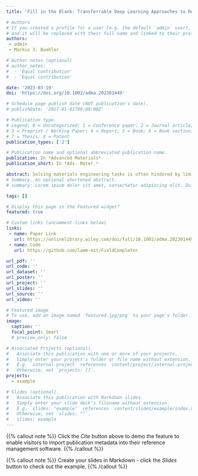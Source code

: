 ```yaml
---
title: 'Fill in the Blank: Transferrable Deep Learning Approaches to Recover Missing Physical Field Information'

# Authors
# If you created a profile for a user (e.g. the default `admin` user), write the username (folder name) here
# and it will be replaced with their full name and linked to their profile.
authors:
 - admin 
 - Markus J. Buehler

# Author notes (optional)
# author_notes:
#  - 'Equal contribution'
#  - 'Equal contribution'

date: '2023-03-19'
doi: 'https://doi.org/10.1002/adma.202301449'

# Schedule page publish date (NOT publication's date).
# publishDate: '2017-01-01T00:00:00Z'

# Publication type.
# Legend: 0 = Uncategorized; 1 = Conference paper; 2 = Journal article;
# 3 = Preprint / Working Paper; 4 = Report; 5 = Book; 6 = Book section;
# 7 = Thesis; 8 = Patent
publication_types: ['2']

# Publication name and optional abbreviated publication name.
publication: In *Advanced Materials*
publication_short: In *Adv. Mater.*

abstract: Solving materials engineering tasks is often hindered by limited information, such as in inverse problems with only boundary data information or design tasks with a simple objective but a vast search space. To address these challenges, multiple deep learning (DL) architectures are leveraged to predict missing mechanical information given limited known data in part of the domain, and further characterize the composite geometries from the recovered mechanical fields for 2D and 3D complex microstructures. In 2D, a conditional generative adversarial network (GAN) is utilized to complete partially masked field maps and predict the composite geometry with convolutional models with great accuracy and generality by making precise predictions on field data with mixed stress/strain components, hierarchical geometries, distinct materials properties and various types of microstructures including ill-posed inverse problems. In 3D, a Transformer-based architecture is implemented to predict complete 3D mechanical fields from input field snapshots. The model manifests excellent performance regardless of microstructural complexity and recovers the entire bulk field even from a single surface field image, allowing internal structural characterization from only boundary measurements. The whole frameworks provide efficient ways for analysis and design with incomplete information and allow the direct inverse translation from properties back to materials structures.
# Summary. An optional shortened abstract.
# summary: Lorem ipsum dolor sit amet, consectetur adipiscing elit. Duis posuere tellus ac convallis placerat. Proin tincidunt magna sed ex sollicitudin condimentum.

tags: []

# Display this page in the Featured widget?
featured: true

# Custom links (uncomment lines below)
links:
 - name: Paper Link
   url: https://onlinelibrary.wiley.com/doi/full/10.1002/adma.202301449#
 - name: Code
   url: https://github.com/lamm-mit/FieldCompleter

url_pdf: ''
url_code: ''
url_dataset: ''
url_poster: ''
url_project: ''
url_slides: ''
url_source: ''
url_video: ''

# Featured image
# To use, add an image named `featured.jpg/png` to your page's folder.
image:
  caption: ''
  focal_point: Smart
  # preview_only: false

# Associated Projects (optional).
#   Associate this publication with one or more of your projects.
#   Simply enter your project's folder or file name without extension.
#   E.g. `internal-project` references `content/project/internal-project/index.md`.
#   Otherwise, set `projects: []`.
projects:
  - example

# Slides (optional).
#   Associate this publication with Markdown slides.
#   Simply enter your slide deck's filename without extension.
#   E.g. `slides: "example"` references `content/slides/example/index.md`.
#   Otherwise, set `slides: ""`.
#   slides: example
---
```


{{% callout note %}}
Click the _Cite_ button above to demo the feature to enable visitors to import publication metadata into their reference management software.
{{% /callout %}}

{{% callout note %}}
Create your slides in Markdown - click the _Slides_ button to check out the example.
{{% /callout %}}

